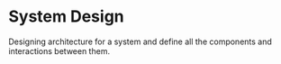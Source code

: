 # System Design
Designing architecture for a system and define all the components and interactions between them.